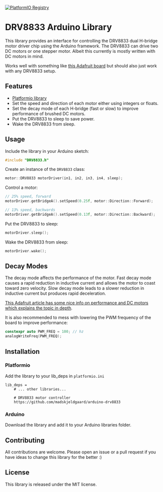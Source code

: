 [![PlatformIO Registry](https://badges.registry.platformio.org/packages/madskjeldgaard/library/ArduinoDRV8833.svg)](https://registry.platformio.org/libraries/madskjeldgaard/ArduinoDRV8833)

# DRV8833 Arduino Library

This library provides an interface for controlling the DRV8833 dual H-bridge motor driver chip using the Arduino framework. The DRV8833 can drive two DC motors or one stepper motor. Albeit this currently is mostly written with DC motors in mind.

Works well with something like [this Adafruit board](https://www.adafruit.com/product/3297) but should also just work with any DRV8833 setup. 

## Features

- [Platformio library](https://registry.platformio.org/libraries/madskjeldgaard/ArduinoDRV8833)
- Set the speed and direction of each motor either using integers or floats.
- Set the decay mode of each H-bridge (fast or slow) to improve performance of brushed DC motors.
- Put the DRV8833 to sleep to save power.
- Wake the DRV8833 from sleep.

## Usage

Include the library in your Arduino sketch:

```cpp
#include "DRV8833.h"
```

Create an instance of the `DRV8833` class:

```cpp
motor::DRV8833 motorDriver(in1, in2, in3, in4, sleep);
```

Control a motor:

```cpp
// 25% speed, forward
motorDriver.getBridgeA().setSpeed(0.25f, motor::Direction::Forward);

// 13% speed, backwards
motorDriver.getBridgeA().setSpeed(0.13f, motor::Direction::Backward);

```

Put the DRV8833 to sleep:

```cpp
motorDriver.sleep();
```

Wake the DRV8833 from sleep:

```cpp
motorDriver.wake();
```

## Decay Modes

The decay mode affects the performance of the motor. Fast decay mode causes a rapid reduction in inductive current and allows the motor to coast toward zero velocity. Slow decay mode leads to a slower reduction in inductive current but produces rapid deceleration.

[This Adafruit article has some nice info on performance and DC motors which explains the topic in depth](https://learn.adafruit.com/improve-brushed-dc-motor-performance/overview).

It is also recommended to mess with lowering the PWM frequency of the board to improve performance:

```cpp
constexpr auto PWM_FREQ = 100; // hz
analogWriteFreq(PWM_FREQ);
```

## Installation

### Platformio

Add the library to your lib_deps in `platformio.ini`

```
lib_deps = 
    # ... other libraries...

    # DRV8833 motor controller
    https://github.com/madskjeldgaard/arduino-drv8833
```

### Arduino

Download the library and add it to your Arduino libraries folder.

## Contributing

All contributions are welcome. Please open an issue or a pull request if you have ideas to change this library for the better :)

## License

This library is released under the MIT license.
